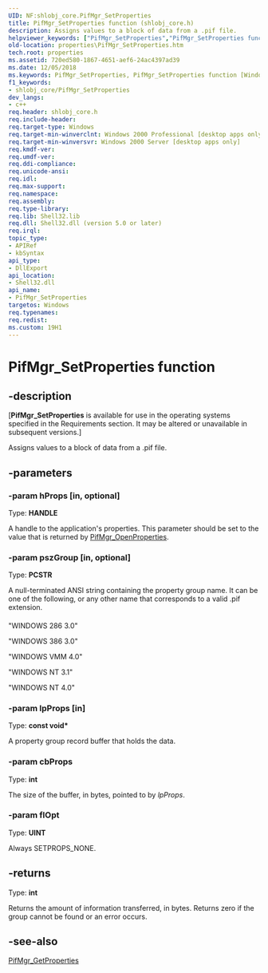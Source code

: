 ```yaml
---
UID: NF:shlobj_core.PifMgr_SetProperties
title: PifMgr_SetProperties function (shlobj_core.h)
description: Assigns values to a block of data from a .pif file.helpviewer_keywords: ["PifMgr_SetProperties","PifMgr_SetProperties function [Windows Properties]","_win32_PifMgr_SetProperties","properties.PifMgr_SetProperties","shell.PifMgr_SetProperties","shlobj_core/PifMgr_SetProperties"]
old-location: properties\PifMgr_SetProperties.htm
tech.root: properties
ms.assetid: 720ed580-1867-4651-aef6-24ac4397ad39
ms.date: 12/05/2018
ms.keywords: PifMgr_SetProperties, PifMgr_SetProperties function [Windows Properties], _win32_PifMgr_SetProperties, properties.PifMgr_SetProperties, shell.PifMgr_SetProperties, shlobj_core/PifMgr_SetProperties
f1_keywords:
- shlobj_core/PifMgr_SetProperties
dev_langs:
- c++
req.header: shlobj_core.h
req.include-header: 
req.target-type: Windows
req.target-min-winverclnt: Windows 2000 Professional [desktop apps only]
req.target-min-winversvr: Windows 2000 Server [desktop apps only]
req.kmdf-ver: 
req.umdf-ver: 
req.ddi-compliance: 
req.unicode-ansi: 
req.idl: 
req.max-support: 
req.namespace: 
req.assembly: 
req.type-library: 
req.lib: Shell32.lib
req.dll: Shell32.dll (version 5.0 or later)
req.irql: 
topic_type:
- APIRef
- kbSyntax
api_type:
- DllExport
api_location:
- Shell32.dll
api_name:
- PifMgr_SetProperties
targetos: Windows
req.typenames: 
req.redist: 
ms.custom: 19H1
---
```


# PifMgr_SetProperties function


## -description


<p class="CCE_Message">[<b>PifMgr_SetProperties</b> is available for use in the operating systems specified in the Requirements section. It may be altered or unavailable in subsequent versions.]

Assigns values to a block of data from a .pif file.


## -parameters




### -param hProps [in, optional]

Type: <b>HANDLE</b>

A handle to the application's properties. This parameter should be set to the value that is returned by <a href="https://docs.microsoft.com/windows/desktop/api/shlobj_core/nf-shlobj_core-pifmgr_openproperties">PifMgr_OpenProperties</a>.


### -param pszGroup [in, optional]

Type: <b>PCSTR</b>

A null-terminated ANSI string containing the property group name. It can be one of the following, or any other name that corresponds to a valid .pif extension.



#### 

"WINDOWS 286 3.0"

"WINDOWS 386 3.0"

"WINDOWS VMM 4.0"

"WINDOWS NT  3.1"

"WINDOWS NT  4.0"


### -param lpProps [in]

Type: <b>const void*</b>

A property group record buffer that holds the data.


### -param cbProps

Type: <b>int</b>

The size of the buffer, in bytes, pointed to by <i>lpProps</i>.


### -param flOpt

Type: <b>UINT</b>

Always SETPROPS_NONE.


## -returns



Type: <b>int</b>

Returns the amount of information transferred, in bytes. Returns zero if the group cannot be found or an error occurs.




## -see-also




<a href="https://docs.microsoft.com/windows/desktop/api/shlobj_core/nf-shlobj_core-pifmgr_getproperties">PifMgr_GetProperties</a>
 

 

